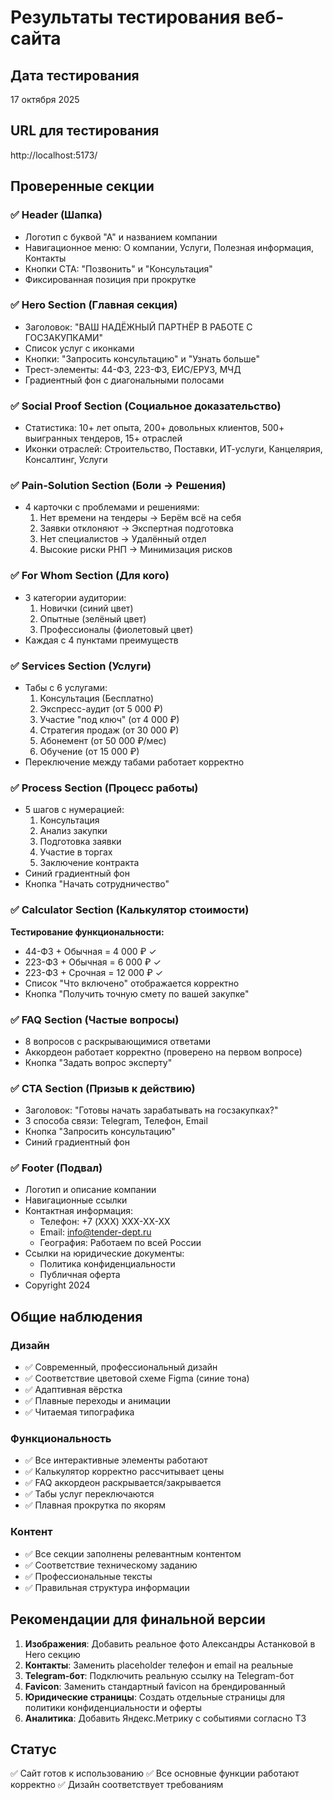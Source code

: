 # Результаты тестирования веб-сайта

## Дата тестирования
17 октября 2025

## URL для тестирования
http://localhost:5173/

## Проверенные секции

### ✅ Header (Шапка)
- Логотип с буквой "А" и названием компании
- Навигационное меню: О компании, Услуги, Полезная информация, Контакты
- Кнопки CTA: "Позвонить" и "Консультация"
- Фиксированная позиция при прокрутке

### ✅ Hero Section (Главная секция)
- Заголовок: "ВАШ НАДЁЖНЫЙ ПАРТНЁР В РАБОТЕ С ГОСЗАКУПКАМИ"
- Список услуг с иконками
- Кнопки: "Запросить консультацию" и "Узнать больше"
- Трест-элементы: 44-ФЗ, 223-ФЗ, ЕИС/ЕРУЗ, МЧД
- Градиентный фон с диагональными полосами

### ✅ Social Proof Section (Социальное доказательство)
- Статистика: 10+ лет опыта, 200+ довольных клиентов, 500+ выигранных тендеров, 15+ отраслей
- Иконки отраслей: Строительство, Поставки, ИТ-услуги, Канцелярия, Консалтинг, Услуги

### ✅ Pain-Solution Section (Боли → Решения)
- 4 карточки с проблемами и решениями:
  1. Нет времени на тендеры → Берём всё на себя
  2. Заявки отклоняют → Экспертная подготовка
  3. Нет специалистов → Удалённый отдел
  4. Высокие риски РНП → Минимизация рисков

### ✅ For Whom Section (Для кого)
- 3 категории аудитории:
  1. Новички (синий цвет)
  2. Опытные (зелёный цвет)
  3. Профессионалы (фиолетовый цвет)
- Каждая с 4 пунктами преимуществ

### ✅ Services Section (Услуги)
- Табы с 6 услугами:
  1. Консультация (Бесплатно)
  2. Экспресс-аудит (от 5 000 ₽)
  3. Участие "под ключ" (от 4 000 ₽)
  4. Стратегия продаж (от 30 000 ₽)
  5. Абонемент (от 50 000 ₽/мес)
  6. Обучение (от 15 000 ₽)
- Переключение между табами работает корректно

### ✅ Process Section (Процесс работы)
- 5 шагов с нумерацией:
  1. Консультация
  2. Анализ закупки
  3. Подготовка заявки
  4. Участие в торгах
  5. Заключение контракта
- Синий градиентный фон
- Кнопка "Начать сотрудничество"

### ✅ Calculator Section (Калькулятор стоимости)
**Тестирование функциональности:**
- 44-ФЗ + Обычная = 4 000 ₽ ✓
- 223-ФЗ + Обычная = 6 000 ₽ ✓
- 223-ФЗ + Срочная = 12 000 ₽ ✓
- Список "Что включено" отображается корректно
- Кнопка "Получить точную смету по вашей закупке"

### ✅ FAQ Section (Частые вопросы)
- 8 вопросов с раскрывающимися ответами
- Аккордеон работает корректно (проверено на первом вопросе)
- Кнопка "Задать вопрос эксперту"

### ✅ CTA Section (Призыв к действию)
- Заголовок: "Готовы начать зарабатывать на госзакупках?"
- 3 способа связи: Telegram, Телефон, Email
- Кнопка "Запросить консультацию"
- Синий градиентный фон

### ✅ Footer (Подвал)
- Логотип и описание компании
- Навигационные ссылки
- Контактная информация:
  - Телефон: +7 (XXX) XXX-XX-XX
  - Email: info@tender-dept.ru
  - География: Работаем по всей России
- Ссылки на юридические документы:
  - Политика конфиденциальности
  - Публичная оферта
- Copyright 2024

## Общие наблюдения

### Дизайн
- ✅ Современный, профессиональный дизайн
- ✅ Соответствие цветовой схеме Figma (синие тона)
- ✅ Адаптивная вёрстка
- ✅ Плавные переходы и анимации
- ✅ Читаемая типографика

### Функциональность
- ✅ Все интерактивные элементы работают
- ✅ Калькулятор корректно рассчитывает цены
- ✅ FAQ аккордеон раскрывается/закрывается
- ✅ Табы услуг переключаются
- ✅ Плавная прокрутка по якорям

### Контент
- ✅ Все секции заполнены релевантным контентом
- ✅ Соответствие техническому заданию
- ✅ Профессиональные тексты
- ✅ Правильная структура информации

## Рекомендации для финальной версии

1. **Изображения**: Добавить реальное фото Александры Астанковой в Hero секцию
2. **Контакты**: Заменить placeholder телефон и email на реальные
3. **Telegram-бот**: Подключить реальную ссылку на Telegram-бот
4. **Favicon**: Заменить стандартный favicon на брендированный
5. **Юридические страницы**: Создать отдельные страницы для политики конфиденциальности и оферты
6. **Аналитика**: Добавить Яндекс.Метрику с событиями согласно ТЗ

## Статус
✅ Сайт готов к использованию
✅ Все основные функции работают корректно
✅ Дизайн соответствует требованиям

